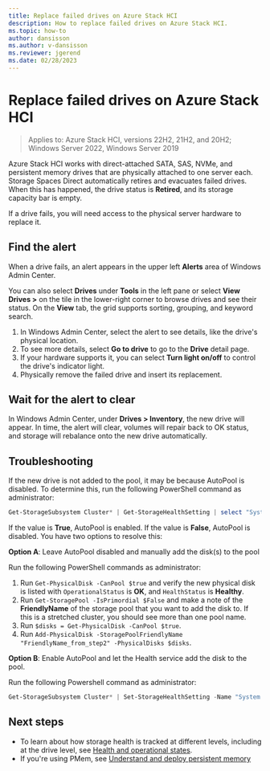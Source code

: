 ```yaml
---
title: Replace failed drives on Azure Stack HCI
description: How to replace failed drives on Azure Stack HCI.
ms.topic: how-to
author: dansisson
ms.author: v-dansisson
ms.reviewer: jgerend
ms.date: 02/28/2023
---
```


# Replace failed drives on Azure Stack HCI

> Applies to: Azure Stack HCI, versions 22H2, 21H2, and 20H2; Windows Server 2022, Windows Server 2019

Azure Stack HCI works with direct-attached SATA, SAS, NVMe, and persistent memory drives that are physically attached to one server each. Storage Spaces Direct automatically retires and evacuates failed drives. When this has happened, the drive status is **Retired**, and its storage capacity bar is empty.

If a drive fails, you will need access to the physical server hardware to replace it.

## Find the alert

When a drive fails, an alert appears in the upper left **Alerts** area of Windows Admin Center. 

You can also select **Drives** under **Tools** in the left pane or select **View Drives >** on the tile in the lower-right corner to browse drives and see their status. On the **View** tab, the grid supports sorting, grouping, and keyword search.

1. In Windows Admin Center, select the alert to see details, like the drive's physical location.
1. To see more details, select **Go to drive** to go to the **Drive** detail page.
1. If your hardware supports it, you can select **Turn light on/off** to control the drive's indicator light.
1. Physically remove the failed drive and insert its replacement.

## Wait for the alert to clear

In Windows Admin Center, under **Drives > Inventory**, the new drive will appear. In time, the alert will clear, volumes will repair back to OK status, and storage will rebalance onto the new drive automatically.

## Troubleshooting

If the new drive is not added to the pool, it may be because AutoPool is disabled. To determine this, run the following PowerShell command as administrator:

```powershell
Get-StorageSubsystem Cluster* | Get-StorageHealthSetting | select "System.Storage.PhysicalDisk.AutoPool.Enabled"
```

If the value is **True**, AutoPool is enabled.  If the value is **False**, AutoPool is disabled.  You have two options to resolve this:

**Option A**: Leave AutoPool disabled and manually add the disk(s) to the pool

Run the following PowerShell commands as administrator:

1. Run `Get-PhysicalDisk -CanPool $true` and verify the new physical disk is listed with `OperationalStatus` is **OK**, and `HealthStatus` is **Healthy**.
1. Run `Get-StoragePool -IsPrimordial $False` and make a note of the **FriendlyName** of the storage pool that you want to add the disk to. If this is a stretched cluster, you should see more than one pool name.
1. Run `$disks = Get-PhysicalDisk -CanPool $true`.
1. Run `Add-PhysicalDisk -StoragePoolFriendlyName "FriendlyName_from_step2" -PhysicalDisks $disks`.

**Option B**: Enable AutoPool and let the Health service add the disk to the pool.

Run the following Powershell command as administrator:

```powershell
Get-StorageSubsystem Cluster* | Set-StorageHealthSetting -Name "System.Storage.PhysicalDisk.AutoPool.Enabled" -Value True
```

## Next steps

- To learn about how storage health is tracked at different levels, including at the drive level, see [Health and operational states](/windows-server/storage/storage-spaces/storage-spaces-states).
- If you're using PMem, see [Understand and deploy persistent memory](/windows-server/storage/storage-spaces/deploy-pmem)
